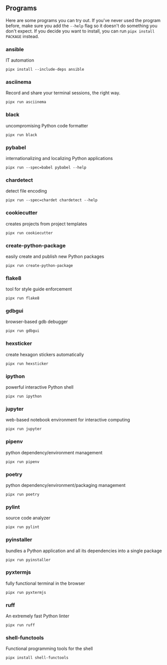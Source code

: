 ## Programs 

Here are some programs you can try out. If you've never used the program before, make sure you add the `--help` flag so it doesn't do something you don't expect. If you decide you want to install, you can run `pipx install PACKAGE` instead.

### ansible

IT automation

```
pipx install --include-deps ansible
```

### asciinema

Record and share your terminal sessions, the right way.

```
pipx run asciinema
```

### black

uncompromising Python code formatter

```
pipx run black
```

### pybabel

internationalizing and localizing Python applications

```
pipx run --spec=babel pybabel --help
```

### chardetect

detect file encoding

```
pipx run --spec=chardet chardetect --help
```

### cookiecutter

creates projects from project templates

```
pipx run cookiecutter
```

### create-python-package

easily create and publish new Python packages

```
pipx run create-python-package
```

### flake8

tool for style guide enforcement

```
pipx run flake8
```

### gdbgui

browser-based gdb debugger

```
pipx run gdbgui
```


### hexsticker

create hexagon stickers automatically

```
pipx run hexsticker
```

### ipython

powerful interactive Python shell

```
pipx run ipython
```

### jupyter

web-based notebook environment for interactive computing

```
pipx run jupyter
```

### pipenv

python dependency/environment management

```
pipx run pipenv
```

### poetry

python dependency/environment/packaging management

```
pipx run poetry
```

### pylint

source code analyzer

```
pipx run pylint
```

### pyinstaller

bundles a Python application and all its dependencies into a single package

```
pipx run pyinstaller
```

### pyxtermjs

fully functional terminal in the browser  

```
pipx run pyxtermjs
```

### ruff

An extremely fast Python linter

```
pipx run ruff
```

### shell-functools

Functional programming tools for the shell

```
pipx install shell-functools
```

